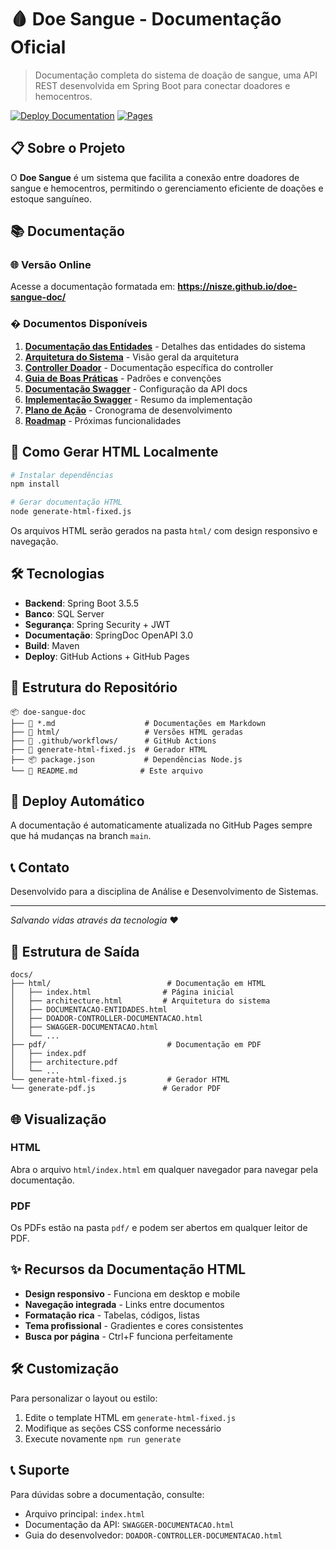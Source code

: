 # 🩸 Doe Sangue - Documentação Oficial

> Documentação completa do sistema de doação de sangue, uma API REST desenvolvida em Spring Boot para conectar doadores e hemocentros.

[![Deploy Documentation](https://github.com/nisze/doe-sangue-doc/actions/workflows/deploy-docs.yml/badge.svg)](https://github.com/nisze/doe-sangue-doc/actions/workflows/deploy-docs.yml)
[![Pages](https://img.shields.io/badge/GitHub-Pages-blue)](https://nisze.github.io/doe-sangue-doc/)

## 📋 Sobre o Projeto

O **Doe Sangue** é um sistema que facilita a conexão entre doadores de sangue e hemocentros, permitindo o gerenciamento eficiente de doações e estoque sanguíneo.

## 📚 Documentação

### 🌐 Versão Online
Acesse a documentação formatada em: **https://nisze.github.io/doe-sangue-doc/**

### � Documentos Disponíveis

1. **[Documentação das Entidades](DOCUMENTACAO-ENTIDADES.md)** - Detalhes das entidades do sistema
2. **[Arquitetura do Sistema](architecture.md)** - Visão geral da arquitetura
3. **[Controller Doador](DOADOR-CONTROLLER-DOCUMENTACAO.md)** - Documentação específica do controller
4. **[Guia de Boas Práticas](GUIA-CONTROLLER-BOAS-PRATICAS.md)** - Padrões e convenções
5. **[Documentação Swagger](SWAGGER-DOCUMENTACAO.md)** - Configuração da API docs
6. **[Implementação Swagger](SWAGGER-RESUMO-IMPLEMENTACAO.md)** - Resumo da implementação
7. **[Plano de Ação](PLANO-ACAO-SEMANAL.md)** - Cronograma de desenvolvimento
8. **[Roadmap](ROADMAP-PROXIMOS-PASSOS.md)** - Próximas funcionalidades

## 🚀 Como Gerar HTML Localmente

```bash
# Instalar dependências
npm install

# Gerar documentação HTML
node generate-html-fixed.js
```

Os arquivos HTML serão gerados na pasta `html/` com design responsivo e navegação.

## 🛠️ Tecnologias

- **Backend**: Spring Boot 3.5.5
- **Banco**: SQL Server
- **Segurança**: Spring Security + JWT
- **Documentação**: SpringDoc OpenAPI 3.0
- **Build**: Maven
- **Deploy**: GitHub Actions + GitHub Pages

## 📁 Estrutura do Repositório

```
📦 doe-sangue-doc
├── 📄 *.md                    # Documentações em Markdown
├── 📂 html/                   # Versões HTML geradas
├── 📂 .github/workflows/      # GitHub Actions
├── 🔧 generate-html-fixed.js  # Gerador HTML
├── 📦 package.json           # Dependências Node.js
└── 📖 README.md              # Este arquivo
```

## 🔄 Deploy Automático

A documentação é automaticamente atualizada no GitHub Pages sempre que há mudanças na branch `main`.

## 📞 Contato

Desenvolvido para a disciplina de Análise e Desenvolvimento de Sistemas.

---
*Salvando vidas através da tecnologia* ❤️

## 📁 Estrutura de Saída

```
docs/
├── html/                          # Documentação em HTML
│   ├── index.html                # Página inicial
│   ├── architecture.html         # Arquitetura do sistema
│   ├── DOCUMENTACAO-ENTIDADES.html
│   ├── DOADOR-CONTROLLER-DOCUMENTACAO.html
│   ├── SWAGGER-DOCUMENTACAO.html
│   └── ...
├── pdf/                           # Documentação em PDF
│   ├── index.pdf
│   ├── architecture.pdf
│   └── ...
└── generate-html-fixed.js         # Gerador HTML
└── generate-pdf.js               # Gerador PDF
```

## 🌐 Visualização

### HTML
Abra o arquivo `html/index.html` em qualquer navegador para navegar pela documentação.

### PDF
Os PDFs estão na pasta `pdf/` e podem ser abertos em qualquer leitor de PDF.

## ✨ Recursos da Documentação HTML

- **Design responsivo** - Funciona em desktop e mobile
- **Navegação integrada** - Links entre documentos
- **Formatação rica** - Tabelas, códigos, listas
- **Tema profissional** - Gradientes e cores consistentes
- **Busca por página** - Ctrl+F funciona perfeitamente

## 🛠️ Customização

Para personalizar o layout ou estilo:

1. Edite o template HTML em `generate-html-fixed.js`
2. Modifique as seções CSS conforme necessário
3. Execute novamente `npm run generate`

## 📞 Suporte

Para dúvidas sobre a documentação, consulte:
- Arquivo principal: `index.html`
- Documentação da API: `SWAGGER-DOCUMENTACAO.html`
- Guia do desenvolvedor: `DOADOR-CONTROLLER-DOCUMENTACAO.html`
